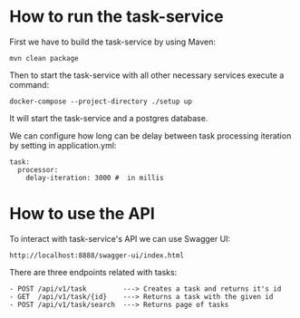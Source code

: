 How to run the task-service
==============================

First we have to build the task-service by using Maven:
```
mvn clean package
```
Then to start the task-service with all other necessary services execute a command:
```
docker-compose --project-directory ./setup up
```
It will start the task-service and a postgres database.

We can configure how long can be delay between task processing iteration by setting in application.yml:
```
task:
  processor:
    delay-iteration: 3000 #  in millis
```

How to use the API
==============================
To interact with task-service's API we can use Swagger UI:
```
http://localhost:8888/swagger-ui/index.html
```

There are three endpoints related with tasks:
```
- POST /api/v1/task         ---> Creates a task and returns it's id
- GET  /api/v1/task/{id}    ---> Returns a task with the given id
- POST /api/v1/task/search  ---> Returns page of tasks
```



